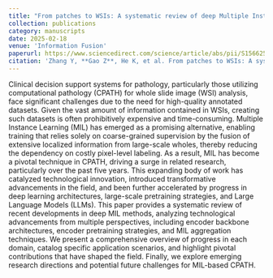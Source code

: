 ```yaml
---
title: "From patches to WSIs: A systematic review of deep Multiple Instance Learning in computational pathology"
collection: publications
category: manuscripts
date: 2025-02-18
venue: 'Information Fusion'
paperurl: https://www.sciencedirect.com/science/article/abs/pii/S1566253525001009
citation: 'Zhang Y, **Gao Z**, He K, et al. From patches to WSIs: A systematic review of deep Multiple Instance Learning in computational pathology[J]. Information Fusion, 2025: 103027.'
---
```

Clinical decision support systems for pathology, particularly those utilizing computational pathology (CPATH) for whole slide image (WSI) analysis, face significant challenges due to the need for high-quality annotated datasets. Given the vast amount of information contained in WSIs, creating such datasets is often prohibitively expensive and time-consuming. Multiple Instance Learning (MIL) has emerged as a promising alternative, enabling training that relies solely on coarse-grained supervision by the fusion of extensive localized information from large-scale wholes, thereby reducing the dependency on costly pixel-level labeling. As a result, MIL has become a pivotal technique in CPATH, driving a surge in related research, particularly over the past five years. This expanding body of work has catalyzed technological innovation, introduced transformative advancements in the field, and been further accelerated by progress in deep learning architectures, large-scale pretraining strategies, and Large Language Models (LLMs). This paper provides a systematic review of recent developments in deep MIL methods, analyzing technological advancements from multiple perspectives, including encoder backbone architectures, encoder pretraining strategies, and MIL aggregation techniques. We present a comprehensive overview of progress in each domain, catalog specific application scenarios, and highlight pivotal contributions that have shaped the field. Finally, we explore emerging research directions and potential future challenges for MIL-based CPATH.
